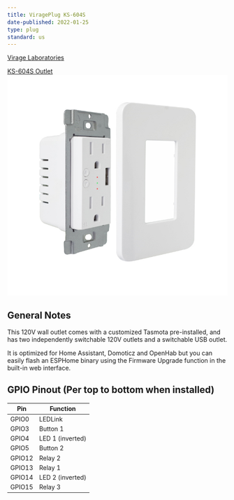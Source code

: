 ```yaml
---
title: ViragePlug KS-604S
date-published: 2022-01-25
type: plug
standard: us
---
```


[Virage Laboratories](https://www.viragelabs.com)

[KS-604S Outlet](https://www.viragelabs.com/product/virageplug/)![image](virage_labs_KS-604S.jpg)

## General Notes

This 120V wall outlet comes with a customized Tasmota pre-installed, and has two independently switchable 120V outlets and a switchable USB outlet.

It is optimized for Home Assistant, Domoticz and OpenHab but you can easily flash an ESPHome binary using the Firmware Upgrade function in the built-in web interface.

## GPIO Pinout (Per top to bottom when installed)

| Pin    | Function         |
| ------ | ---------------- |
| GPIO0  | LEDLink          |
| GPIO3  | Button 1         |
| GPIO4  | LED 1 (inverted) |
| GPIO5  | Button 2         |
| GPIO12 | Relay 2          |
| GPIO13 | Relay 1          |
| GPIO14 | LED 2 (inverted) |
| GPIO15 | Relay 3          |
